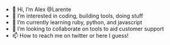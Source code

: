 - 👋 Hi, I’m Alex @Larente
- 👀 I’m interested in coding, building tools, doing stuff
- 🌱 I’m currently learning ruby, python, and javascript
- 💞️ I’m looking to collaborate on tools to aid customer support
- 📫 How to reach me on twitter or here I guess!

<!---
larente/larente is a ✨ special ✨ repository because its `README.md` (this file) appears on your GitHub profile.
You can click the Preview link to take a look at your changes.
--->
